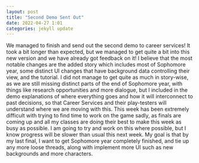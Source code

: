 ```yaml
---
layout: post
title: "Second Demo Sent Out"
date: 2022-04-27 1:01
categories: jekyll update
---
```

We managed to finish and send out the second demo to career services! It took a bit
longer than expected, but we managed to get quite a bit into this new version and we
have already got feedback on it! I believe that the most notable changes are the added
story which includes most of Sophomore year, some distinct UI changes that have background
data controlling their view, and the tutorial. I did not manage to get quite as much
in story-wise, as we are still missing distinct parts of the end of Sophomore year,
with things like research opportunities and more dialogue, but I included in the demo
explanations of where everything goes and how it will interconnect to past decisions,
so that Career Services and their play-testers will understand where we are moving with
this. This week has been extremely difficult with trying to find time to work on the
game sadly, as finals are coming up and all my classes are doing their best to make
this week as busy as possible. I am going to try and work on this where possible,
but I know progress will be slower than usual this next week. My goal is that by my
last final, I want to get Sophomore year completely finished, and tie up any more loose
threads, along with implement more UI such as new backgrounds and more characters.
